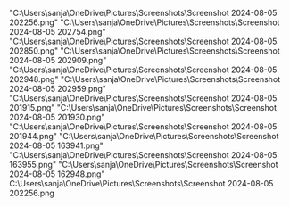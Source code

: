 "C:\Users\sanja\OneDrive\Pictures\Screenshots\Screenshot 2024-08-05 202256.png"
"C:\Users\sanja\OneDrive\Pictures\Screenshots\Screenshot 2024-08-05 202754.png"
"C:\Users\sanja\OneDrive\Pictures\Screenshots\Screenshot 2024-08-05 202850.png"
"C:\Users\sanja\OneDrive\Pictures\Screenshots\Screenshot 2024-08-05 202909.png"
"C:\Users\sanja\OneDrive\Pictures\Screenshots\Screenshot 2024-08-05 202948.png"
"C:\Users\sanja\OneDrive\Pictures\Screenshots\Screenshot 2024-08-05 202959.png"
"C:\Users\sanja\OneDrive\Pictures\Screenshots\Screenshot 2024-08-05 201915.png"
"C:\Users\sanja\OneDrive\Pictures\Screenshots\Screenshot 2024-08-05 201930.png"
"C:\Users\sanja\OneDrive\Pictures\Screenshots\Screenshot 2024-08-05 201944.png"
"C:\Users\sanja\OneDrive\Pictures\Screenshots\Screenshot 2024-08-05 163941.png"
"C:\Users\sanja\OneDrive\Pictures\Screenshots\Screenshot 2024-08-05 163955.png"
"C:\Users\sanja\OneDrive\Pictures\Screenshots\Screenshot 2024-08-05 162948.png"
C:\Users\sanja\OneDrive\Pictures\Screenshots\Screenshot 2024-08-05 202256.png

